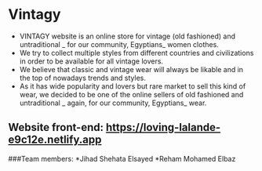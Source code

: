 # Vintagy
*	VINTAGY website is an online store for vintage (old fashioned) and untraditional _ for our community, Egyptians_ women clothes.
*	We try to collect multiple styles from different countries and civilizations in order to be available for all vintage lovers.
*	We believe that classic and vintage wear will always be likable and in the top of nowadays trends and styles.
*	As it has wide popularity and lovers but rare market to sell this kind of wear, we decided to be one of the online sellers of old fashioned and untraditional _ again, for our community, Egyptians_ wear.

## Website front-end: https://loving-lalande-e9c12e.netlify.app
###Team members:
*Jihad Shehata Elsayed
*Reham Mohamed Elbaz
